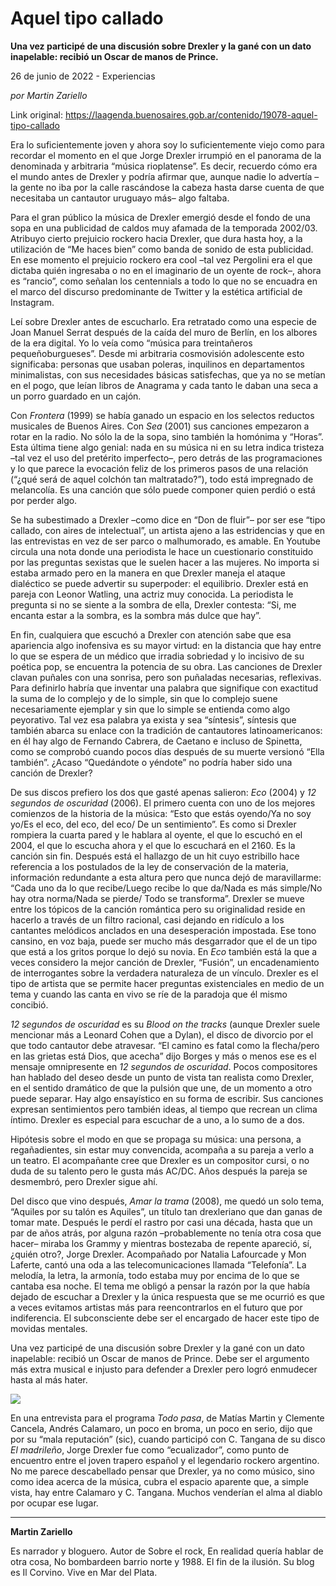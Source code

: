 # Aquel tipo callado

**Una vez participé de una discusión sobre Drexler y la gané con un dato inapelable: recibió un Oscar de manos de Prince.**

26 de junio de 2022 - Experiencias

_por Martin Zariello_

Link original: https://laagenda.buenosaires.gob.ar/contenido/19078-aquel-tipo-callado



Era lo suficientemente joven y ahora soy lo suficientemente viejo como para recordar el momento en el que Jorge Drexler irrumpió en el panorama de la denominada y arbitraria “música rioplatense”. Es decir, recuerdo cómo era el mundo antes de Drexler y podría afirmar que, aunque nadie lo advertía –la gente no iba por la calle rascándose la cabeza hasta darse cuenta de que necesitaba un cantautor uruguayo más– algo faltaba.




Para el gran público la música de Drexler emergió desde el fondo de una sopa en una publicidad de caldos muy afamada de la temporada 2002/03. Atribuyo cierto prejuicio rockero hacia Drexler, que dura hasta hoy, a la utilización de “Me haces bien” como banda de sonido de esta publicidad. En ese momento el prejuicio rockero era cool –tal vez Pergolini era el que dictaba quién ingresaba o no en el imaginario de un oyente de rock–, ahora es “rancio”, como señalan los centennials a todo lo que no se encuadra en el marco del discurso predominante de Twitter y la estética artificial de Instagram.




Leí sobre Drexler antes de escucharlo. Era retratado como una especie de Joan Manuel Serrat después de la caída del muro de Berlín, en los albores de la era digital. Yo lo veía como “música para treintañeros pequeñoburgueses”. Desde mi arbitraria cosmovisión adolescente esto significaba: personas que usaban poleras, inquilinos en departamentos minimalistas, con sus necesidades básicas satisfechas, que ya no se metían en el pogo, que leían libros de Anagrama y cada tanto le daban una seca a un porro guardado en un cajón.




Con *Frontera* (1999) se había ganado un espacio en los selectos reductos musicales de Buenos Aires. Con *Sea* (2001) sus canciones empezaron a rotar en la radio. No sólo la de la sopa, sino también la homónima y “Horas”. Esta última tiene algo genial: nada en su música ni en su letra indica tristeza –tal vez el uso del pretérito imperfecto–, pero detrás de las programaciones y lo que parece la evocación feliz de los primeros pasos de una relación (“¿qué será de aquel colchón tan maltratado?”), todo está impregnado de melancolía. Es una canción que sólo puede componer quien perdió o está por perder algo.




Se ha subestimado a Drexler –como dice en “Don de fluir”– por ser ese “tipo callado, con aires de intelectual”, un artista ajeno a las estridencias y que en las entrevistas en vez de ser parco o malhumorado, es amable. En Youtube circula una nota donde una periodista le hace un cuestionario constituido por las preguntas sexistas que le suelen hacer a las mujeres. No importa si estaba armado pero en la manera en que Drexler maneja el ataque dialéctico se puede advertir su superpoder: el equilibrio. Drexler está en pareja con Leonor Watling, una actriz muy conocida. La periodista le pregunta si no se siente a la sombra de ella, Drexler contesta: “Si, me encanta estar a la sombra, es la sombra más dulce que hay”.




En fin, cualquiera que escuchó a Drexler con atención sabe que esa apariencia algo inofensiva es su mayor virtud: en la distancia que hay entre lo que se espera de un médico que irradia sobriedad y lo incisivo de su poética pop, se encuentra la potencia de su obra. Las canciones de Drexler clavan puñales con una sonrisa, pero son puñaladas necesarias, reflexivas. Para definirlo habría que inventar una palabra que signifique con exactitud la suma de lo complejo y de lo simple, sin que lo complejo suene necesariamente ejemplar y sin que lo simple se entienda como algo peyorativo. Tal vez esa palabra ya exista y sea “síntesis”, síntesis que también abarca su enlace con la tradición de cantautores latinoamericanos: en él hay algo de Fernando Cabrera, de Caetano e incluso de Spinetta, como se comprobó cuando pocos días después de su muerte versionó “Ella también”. ¿Acaso “Quedándote o yéndote” no podría haber sido una canción de Drexler?




De sus discos prefiero los dos que gasté apenas salieron: *Eco* (2004) y *12 segundos de oscuridad* (2006). El primero cuenta con uno de los mejores comienzos de la historia de la música: “Esto que estás oyendo/Ya no soy yo/Es el eco, del eco, del eco/ De un sentimiento”. Es como si Drexler rompiera la cuarta pared y le hablara al oyente, el que lo escuchó en el 2004, el que lo escucha ahora y el que lo escuchará en el 2160. Es la canción sin fin. Después está el hallazgo de un hit cuyo estribillo hace referencia a los postulados de la ley de conservación de la materia, información redundante a esta altura pero que nunca dejó de maravillarme: “Cada uno da lo que recibe/Luego recibe lo que da/Nada es más simple/No hay otra norma/Nada se pierde/ Todo se transforma”. Drexler se mueve entre los tópicos de la canción romántica pero su originalidad reside en hacerlo a través de un filtro racional, casi dejando en ridículo a los cantantes melódicos anclados en una desesperación impostada. Ese tono cansino, en voz baja, puede ser mucho más desgarrador que el de un tipo que está a los gritos porque lo dejó su novia. En *Eco* también está la que a veces considero la mejor canción de Drexler, “Fusión”, un encadenamiento de interrogantes sobre la verdadera naturaleza de un vínculo. Drexler es el tipo de artista que se permite hacer preguntas existenciales en medio de un tema y cuando las canta en vivo se ríe de la paradoja que él mismo concibió.




*12 segundos de oscuridad* es su *Blood on the tracks* (aunque Drexler suele mencionar más a Leonard Cohen que a Dylan), el disco de divorcio por el que todo cantautor debe atravesar. “El camino es fatal como la flecha/pero en las grietas está Dios, que acecha” dijo Borges y más o menos ese es el mensaje omnipresente en *12 segundos de oscuridad*. Pocos compositores han hablado del deseo desde un punto de vista tan realista como Drexler, en el sentido dramático de que la pulsión que une, de un momento a otro puede separar. Hay algo ensayístico en su forma de escribir. Sus canciones expresan sentimientos pero también ideas, al tiempo que recrean un clima íntimo. Drexler es especial para escuchar de a uno, a lo sumo de a dos.




Hipótesis sobre el modo en que se propaga su música: una persona, a regañadientes, sin estar muy convencida, acompaña a su pareja a verlo a un teatro. El acompañante cree que Drexler es un compositor cursi, o no duda de su talento pero le gusta más AC/DC. Años después la pareja se desmembró, pero Drexler sigue ahí.




Del disco que vino después, *Amar la trama* (2008), me quedó un solo tema, “Aquiles por su talón es Aquiles”, un título tan drexleriano que dan ganas de tomar mate. Después le perdí el rastro por casi una década, hasta que un par de años atrás, por alguna razón –probablemente no tenía otra cosa que hacer– miraba los Grammy y mientras bostezaba de repente apareció, sí, ¿quién otro?, Jorge Drexler. Acompañado por Natalia Lafourcade y Mon Laferte, cantó una oda a las telecomunicaciones llamada “Telefonía”. La melodía, la letra, la armonía, todo estaba muy por encima de lo que se cantaba esa noche. El tema me obligó a pensar la razón por la que había dejado de escuchar a Drexler y la única respuesta que se me ocurrió es que a veces evitamos artistas más para reencontrarlos en el futuro que por indiferencia. El subconsciente debe ser el encargado de hacer este tipo de movidas mentales.




Una vez participé de una discusión sobre Drexler y la gané con un dato inapelable: recibió un Oscar de manos de Prince. Debe ser el argumento más extra musical e injusto para defender a Drexler pero logró enmudecer hasta al más hater.




![](https://cdn.feater.me/files/images/291101/ec44af62-822f-418f-97b3-4d5e86498b04.jpg)




En una entrevista para el programa *Todo pasa*, de Matías Martin y Clemente Cancela, Andrés Calamaro, un poco en broma, un poco en serio, dijo que por su “mala reputación” (sic), cuando participó con C. Tangana de su disco *El madrileño*, Jorge Drexler fue como “ecualizador”, como punto de encuentro entre el joven trapero español y el legendario rockero argentino. No me parece descabellado pensar que Drexler, ya no como músico, sino como idea acerca de la música, cubra el espacio aparente que, a simple vista, hay entre Calamaro y C. Tangana. Muchos venderían el alma al diablo por ocupar ese lugar.




---




**Martin Zariello**




Es narrador y bloguero. Autor de Sobre el rock, En realidad quería hablar de otra cosa, No bombardeen barrio norte y 1988. El fin de la ilusión. Su blog es Il Corvino. Vive en Mar del Plata.



